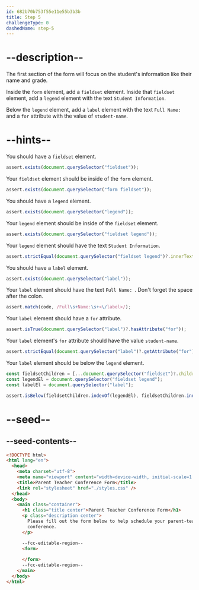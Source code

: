```yaml
---
id: 682b70b753f55e11e55b3b3b
title: Step 5
challengeType: 0
dashedName: step-5
---
```


# --description--

The first section of the form will focus on the student's information like their name and grade.

Inside the `form` element, add a `fieldset` element. Inside that `fieldset` element, add a `legend` element with the text `Student Information`. 

Below the `legend` element, add a `label` element with the text `Full Name: ` and a `for` attribute with the value of `student-name`.

# --hints--

You should have a `fieldset` element.

```js
assert.exists(document.querySelector("fieldset"));
```

Your `fieldset` element should be inside of the `form` element.

```js
assert.exists(document.querySelector("form fieldset"));
```

You should have a `legend` element.

```js
assert.exists(document.querySelector("legend"));
```

Your `legend` element should be inside of the `fieldset` element.

```js
assert.exists(document.querySelector("fieldset legend"));
```

Your `legend` element should have the text `Student Information`.

```js
assert.strictEqual(document.querySelector("fieldset legend")?.innerText, "Student Information");
```

You should have a `label` element.

```js
assert.exists(document.querySelector("label"));
```

Your `label` element should have the text `Full Name: `. Don't forget the space after the colon.

```js
assert.match(code, /Full\s+Name:\s+<\/label>/);
```

Your `label` element should have a `for` attribute.

```js
assert.isTrue(document.querySelector("label")?.hasAttribute("for"));
```

Your `label` element's `for` attribute should have the value `student-name`.

```js
assert.strictEqual(document.querySelector("label")?.getAttribute("for"), "student-name");
```

Your `label` element should be below the `legend` element.

```js
const fieldsetChildren = [...document.querySelector("fieldset")?.children];
const legendEl = document.querySelector("fieldset legend");
const labelEl = document.querySelector("label");

assert.isBelow(fieldsetChildren.indexOf(legendEl), fieldsetChildren.indexOf(labelEl));
```

# --seed--

## --seed-contents--

```html
<!DOCTYPE html>
<html lang="en">
  <head>
    <meta charset="utf-8">
    <meta name="viewport" content="width=device-width, initial-scale=1.0">
    <title>Parent Teacher Conference Form</title>
    <link rel="stylesheet" href="./styles.css" />
  </head>
  <body>
    <main class="container">
      <h1 class="title center">Parent Teacher Conference Form</h1>
      <p class="description center">
        Please fill out the form below to help schedule your parent-teacher
        conference.
      </p>

      --fcc-editable-region--
      <form>
        
      </form>
      --fcc-editable-region--
    </main>
  </body>
</html>
```
